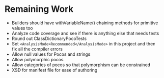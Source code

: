 # Remaining Work

* Builders should have withVariableName() chaining methods for primitive values too
* Analyze code coverage and see if there is anything else that needs tests
* Round out ClassDictionaryPocoTests
* Set `<AnalysisMode>Recommended</AnalysisMode>` in this project and then fix all the compiler errors
* Allow null values for Pocos and strings
* Allow polymorphic pocos
* Allow categories of pocos so that polymorphism can be constrained
* XSD for manifest file for ease of authoring